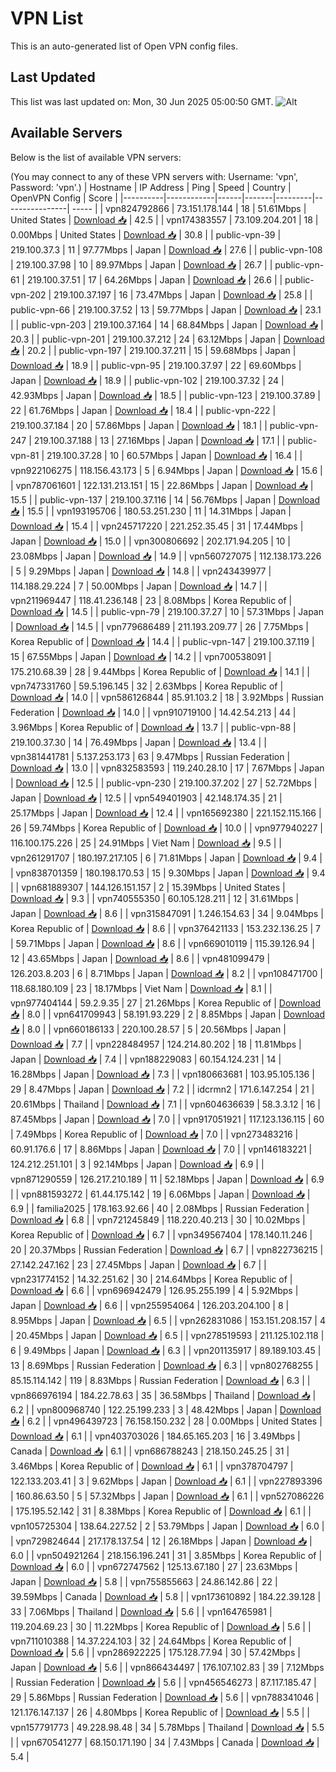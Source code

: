 # VPN List

This is an auto-generated list of Open VPN config files.

## Last Updated

This list was last updated on: Mon, 30 Jun 2025 05:00:50 GMT.
![Alt](https://repobeats.axiom.co/api/embed/186b98318ef1479477931607c1ad7d823f12451f.svg "Repobeats analytics image")

## Available Servers

Below is the list of available VPN servers:

(You may connect to any of these VPN servers with: Username: 'vpn', Password: 'vpn'.)
| Hostname | IP Address | Ping | Speed | Country | OpenVPN Config | Score |
|----------|------------|------|-------|---------|----------------| ----- |
| vpn824792866 | 73.151.178.144 | 18 | 51.61Mbps | United States | [Download 📥](./configs/server_0_US.ovpn) | 42.5 |
| vpn174383557 | 73.109.204.201 | 18 | 0.00Mbps | United States | [Download 📥](./configs/server_1_US.ovpn) | 30.8 |
| public-vpn-39 | 219.100.37.3 | 11 | 97.77Mbps | Japan | [Download 📥](./configs/server_2_JP.ovpn) | 27.6 |
| public-vpn-108 | 219.100.37.98 | 10 | 89.97Mbps | Japan | [Download 📥](./configs/server_3_JP.ovpn) | 26.7 |
| public-vpn-61 | 219.100.37.51 | 17 | 64.26Mbps | Japan | [Download 📥](./configs/server_4_JP.ovpn) | 26.6 |
| public-vpn-202 | 219.100.37.197 | 16 | 73.47Mbps | Japan | [Download 📥](./configs/server_5_JP.ovpn) | 25.8 |
| public-vpn-66 | 219.100.37.52 | 13 | 59.77Mbps | Japan | [Download 📥](./configs/server_6_JP.ovpn) | 23.1 |
| public-vpn-203 | 219.100.37.164 | 14 | 68.84Mbps | Japan | [Download 📥](./configs/server_7_JP.ovpn) | 20.3 |
| public-vpn-201 | 219.100.37.212 | 24 | 63.12Mbps | Japan | [Download 📥](./configs/server_8_JP.ovpn) | 20.2 |
| public-vpn-197 | 219.100.37.211 | 15 | 59.68Mbps | Japan | [Download 📥](./configs/server_9_JP.ovpn) | 18.9 |
| public-vpn-95 | 219.100.37.97 | 22 | 69.60Mbps | Japan | [Download 📥](./configs/server_10_JP.ovpn) | 18.9 |
| public-vpn-102 | 219.100.37.32 | 24 | 42.93Mbps | Japan | [Download 📥](./configs/server_11_JP.ovpn) | 18.5 |
| public-vpn-123 | 219.100.37.89 | 22 | 61.76Mbps | Japan | [Download 📥](./configs/server_12_JP.ovpn) | 18.4 |
| public-vpn-222 | 219.100.37.184 | 20 | 57.86Mbps | Japan | [Download 📥](./configs/server_13_JP.ovpn) | 18.1 |
| public-vpn-247 | 219.100.37.188 | 13 | 27.16Mbps | Japan | [Download 📥](./configs/server_14_JP.ovpn) | 17.1 |
| public-vpn-81 | 219.100.37.28 | 10 | 60.57Mbps | Japan | [Download 📥](./configs/server_15_JP.ovpn) | 16.4 |
| vpn922106275 | 118.156.43.173 | 5 | 6.94Mbps | Japan | [Download 📥](./configs/server_16_JP.ovpn) | 15.6 |
| vpn787061601 | 122.131.213.151 | 15 | 22.86Mbps | Japan | [Download 📥](./configs/server_17_JP.ovpn) | 15.5 |
| public-vpn-137 | 219.100.37.116 | 14 | 56.76Mbps | Japan | [Download 📥](./configs/server_18_JP.ovpn) | 15.5 |
| vpn193195706 | 180.53.251.230 | 11 | 14.31Mbps | Japan | [Download 📥](./configs/server_19_JP.ovpn) | 15.4 |
| vpn245717220 | 221.252.35.45 | 31 | 17.44Mbps | Japan | [Download 📥](./configs/server_20_JP.ovpn) | 15.0 |
| vpn300806692 | 202.171.94.205 | 10 | 23.08Mbps | Japan | [Download 📥](./configs/server_21_JP.ovpn) | 14.9 |
| vpn560727075 | 112.138.173.226 | 5 | 9.29Mbps | Japan | [Download 📥](./configs/server_22_JP.ovpn) | 14.8 |
| vpn243439977 | 114.188.29.224 | 7 | 50.00Mbps | Japan | [Download 📥](./configs/server_23_JP.ovpn) | 14.7 |
| vpn211969447 | 118.41.236.148 | 23 | 8.08Mbps | Korea Republic of | [Download 📥](./configs/server_24_KR.ovpn) | 14.5 |
| public-vpn-79 | 219.100.37.27 | 10 | 57.31Mbps | Japan | [Download 📥](./configs/server_25_JP.ovpn) | 14.5 |
| vpn779686489 | 211.193.209.77 | 26 | 7.75Mbps | Korea Republic of | [Download 📥](./configs/server_26_KR.ovpn) | 14.4 |
| public-vpn-147 | 219.100.37.119 | 15 | 67.55Mbps | Japan | [Download 📥](./configs/server_27_JP.ovpn) | 14.2 |
| vpn700538091 | 175.210.68.39 | 28 | 9.44Mbps | Korea Republic of | [Download 📥](./configs/server_28_KR.ovpn) | 14.1 |
| vpn747331760 | 59.5.196.145 | 32 | 2.63Mbps | Korea Republic of | [Download 📥](./configs/server_29_KR.ovpn) | 14.0 |
| vpn586126844 | 85.91.103.2 | 18 | 3.92Mbps | Russian Federation | [Download 📥](./configs/server_30_RU.ovpn) | 14.0 |
| vpn910719100 | 14.42.54.213 | 44 | 3.96Mbps | Korea Republic of | [Download 📥](./configs/server_31_KR.ovpn) | 13.7 |
| public-vpn-88 | 219.100.37.30 | 14 | 76.49Mbps | Japan | [Download 📥](./configs/server_32_JP.ovpn) | 13.4 |
| vpn381441781 | 5.137.253.173 | 63 | 9.47Mbps | Russian Federation | [Download 📥](./configs/server_33_RU.ovpn) | 13.0 |
| vpn832583593 | 119.240.28.10 | 17 | 7.67Mbps | Japan | [Download 📥](./configs/server_34_JP.ovpn) | 12.5 |
| public-vpn-230 | 219.100.37.202 | 27 | 52.72Mbps | Japan | [Download 📥](./configs/server_35_JP.ovpn) | 12.5 |
| vpn549401903 | 42.148.174.35 | 21 | 25.17Mbps | Japan | [Download 📥](./configs/server_36_JP.ovpn) | 12.4 |
| vpn165692380 | 221.152.115.166 | 26 | 59.74Mbps | Korea Republic of | [Download 📥](./configs/server_37_KR.ovpn) | 10.0 |
| vpn977940227 | 116.100.175.226 | 25 | 24.91Mbps | Viet Nam | [Download 📥](./configs/server_38_VN.ovpn) | 9.5 |
| vpn261291707 | 180.197.217.105 | 6 | 71.81Mbps | Japan | [Download 📥](./configs/server_39_JP.ovpn) | 9.4 |
| vpn838701359 | 180.198.170.53 | 15 | 9.30Mbps | Japan | [Download 📥](./configs/server_40_JP.ovpn) | 9.4 |
| vpn681889307 | 144.126.151.157 | 2 | 15.39Mbps | United States | [Download 📥](./configs/server_41_US.ovpn) | 9.3 |
| vpn740555350 | 60.105.128.211 | 12 | 31.61Mbps | Japan | [Download 📥](./configs/server_42_JP.ovpn) | 8.6 |
| vpn315847091 | 1.246.154.63 | 34 | 9.04Mbps | Korea Republic of | [Download 📥](./configs/server_43_KR.ovpn) | 8.6 |
| vpn376421133 | 153.232.136.25 | 7 | 59.71Mbps | Japan | [Download 📥](./configs/server_44_JP.ovpn) | 8.6 |
| vpn669010119 | 115.39.126.94 | 12 | 43.65Mbps | Japan | [Download 📥](./configs/server_45_JP.ovpn) | 8.6 |
| vpn481099479 | 126.203.8.203 | 6 | 8.71Mbps | Japan | [Download 📥](./configs/server_46_JP.ovpn) | 8.2 |
| vpn108471700 | 118.68.180.109 | 23 | 18.17Mbps | Viet Nam | [Download 📥](./configs/server_47_VN.ovpn) | 8.1 |
| vpn977404144 | 59.2.9.35 | 27 | 21.26Mbps | Korea Republic of | [Download 📥](./configs/server_48_KR.ovpn) | 8.0 |
| vpn641709943 | 58.191.93.229 | 2 | 8.85Mbps | Japan | [Download 📥](./configs/server_49_JP.ovpn) | 8.0 |
| vpn660186133 | 220.100.28.57 | 5 | 20.56Mbps | Japan | [Download 📥](./configs/server_50_JP.ovpn) | 7.7 |
| vpn228484957 | 124.214.80.202 | 18 | 11.81Mbps | Japan | [Download 📥](./configs/server_51_JP.ovpn) | 7.4 |
| vpn188229083 | 60.154.124.231 | 14 | 16.28Mbps | Japan | [Download 📥](./configs/server_52_JP.ovpn) | 7.3 |
| vpn180663681 | 103.95.105.136 | 29 | 8.47Mbps | Japan | [Download 📥](./configs/server_53_JP.ovpn) | 7.2 |
| idcrmn2 | 171.6.147.254 | 21 | 20.61Mbps | Thailand | [Download 📥](./configs/server_54_TH.ovpn) | 7.1 |
| vpn604636639 | 58.3.3.12 | 16 | 87.45Mbps | Japan | [Download 📥](./configs/server_55_JP.ovpn) | 7.0 |
| vpn917051921 | 117.123.136.115 | 60 | 7.49Mbps | Korea Republic of | [Download 📥](./configs/server_56_KR.ovpn) | 7.0 |
| vpn273483216 | 60.91.176.6 | 17 | 8.86Mbps | Japan | [Download 📥](./configs/server_57_JP.ovpn) | 7.0 |
| vpn146183221 | 124.212.251.101 | 3 | 92.14Mbps | Japan | [Download 📥](./configs/server_58_JP.ovpn) | 6.9 |
| vpn871290559 | 126.217.210.189 | 11 | 52.18Mbps | Japan | [Download 📥](./configs/server_59_JP.ovpn) | 6.9 |
| vpn881593272 | 61.44.175.142 | 19 | 6.06Mbps | Japan | [Download 📥](./configs/server_60_JP.ovpn) | 6.9 |
| familia2025 | 178.163.92.66 | 40 | 2.08Mbps | Russian Federation | [Download 📥](./configs/server_61_RU.ovpn) | 6.8 |
| vpn721245849 | 118.220.40.213 | 30 | 10.02Mbps | Korea Republic of | [Download 📥](./configs/server_62_KR.ovpn) | 6.7 |
| vpn349567404 | 178.140.11.246 | 20 | 20.37Mbps | Russian Federation | [Download 📥](./configs/server_63_RU.ovpn) | 6.7 |
| vpn822736215 | 27.142.247.162 | 23 | 27.45Mbps | Japan | [Download 📥](./configs/server_64_JP.ovpn) | 6.7 |
| vpn231774152 | 14.32.251.62 | 30 | 214.64Mbps | Korea Republic of | [Download 📥](./configs/server_65_KR.ovpn) | 6.6 |
| vpn696942479 | 126.95.255.199 | 4 | 5.92Mbps | Japan | [Download 📥](./configs/server_66_JP.ovpn) | 6.6 |
| vpn255954064 | 126.203.204.100 | 8 | 8.95Mbps | Japan | [Download 📥](./configs/server_67_JP.ovpn) | 6.5 |
| vpn262831086 | 153.151.208.157 | 4 | 20.45Mbps | Japan | [Download 📥](./configs/server_68_JP.ovpn) | 6.5 |
| vpn278519593 | 211.125.102.118 | 6 | 9.49Mbps | Japan | [Download 📥](./configs/server_69_JP.ovpn) | 6.3 |
| vpn201135917 | 89.189.103.45 | 13 | 8.69Mbps | Russian Federation | [Download 📥](./configs/server_70_RU.ovpn) | 6.3 |
| vpn802768255 | 85.15.114.142 | 119 | 8.83Mbps | Russian Federation | [Download 📥](./configs/server_71_RU.ovpn) | 6.3 |
| vpn866976194 | 184.22.78.63 | 35 | 36.58Mbps | Thailand | [Download 📥](./configs/server_72_TH.ovpn) | 6.2 |
| vpn800968740 | 122.25.199.233 | 3 | 48.42Mbps | Japan | [Download 📥](./configs/server_73_JP.ovpn) | 6.2 |
| vpn496439723 | 76.158.150.232 | 28 | 0.00Mbps | United States | [Download 📥](./configs/server_74_US.ovpn) | 6.1 |
| vpn403703026 | 184.65.165.203 | 16 | 3.49Mbps | Canada | [Download 📥](./configs/server_75_CA.ovpn) | 6.1 |
| vpn686788243 | 218.150.245.25 | 31 | 3.46Mbps | Korea Republic of | [Download 📥](./configs/server_76_KR.ovpn) | 6.1 |
| vpn378704797 | 122.133.203.41 | 3 | 9.62Mbps | Japan | [Download 📥](./configs/server_77_JP.ovpn) | 6.1 |
| vpn227893396 | 160.86.63.50 | 5 | 57.32Mbps | Japan | [Download 📥](./configs/server_78_JP.ovpn) | 6.1 |
| vpn527086226 | 175.195.52.142 | 31 | 8.38Mbps | Korea Republic of | [Download 📥](./configs/server_79_KR.ovpn) | 6.1 |
| vpn105725304 | 138.64.227.52 | 2 | 53.79Mbps | Japan | [Download 📥](./configs/server_80_JP.ovpn) | 6.0 |
| vpn729824644 | 217.178.137.54 | 12 | 26.18Mbps | Japan | [Download 📥](./configs/server_81_JP.ovpn) | 6.0 |
| vpn504921264 | 218.156.196.241 | 31 | 3.85Mbps | Korea Republic of | [Download 📥](./configs/server_82_KR.ovpn) | 6.0 |
| vpn672747562 | 125.13.67.180 | 27 | 23.63Mbps | Japan | [Download 📥](./configs/server_83_JP.ovpn) | 5.8 |
| vpn755855663 | 24.86.142.86 | 22 | 39.59Mbps | Canada | [Download 📥](./configs/server_84_CA.ovpn) | 5.8 |
| vpn173610892 | 184.22.39.128 | 33 | 7.06Mbps | Thailand | [Download 📥](./configs/server_85_TH.ovpn) | 5.6 |
| vpn164765981 | 119.204.69.23 | 30 | 11.22Mbps | Korea Republic of | [Download 📥](./configs/server_86_KR.ovpn) | 5.6 |
| vpn711010388 | 14.37.224.103 | 32 | 24.64Mbps | Korea Republic of | [Download 📥](./configs/server_87_KR.ovpn) | 5.6 |
| vpn286922225 | 175.128.77.94 | 30 | 57.42Mbps | Japan | [Download 📥](./configs/server_88_JP.ovpn) | 5.6 |
| vpn866434497 | 176.107.102.83 | 39 | 7.12Mbps | Russian Federation | [Download 📥](./configs/server_89_RU.ovpn) | 5.6 |
| vpn456546273 | 87.117.185.47 | 29 | 5.86Mbps | Russian Federation | [Download 📥](./configs/server_90_RU.ovpn) | 5.6 |
| vpn788341046 | 121.176.147.137 | 26 | 4.80Mbps | Korea Republic of | [Download 📥](./configs/server_91_KR.ovpn) | 5.5 |
| vpn157791773 | 49.228.98.48 | 34 | 5.78Mbps | Thailand | [Download 📥](./configs/server_92_TH.ovpn) | 5.5 |
| vpn670541277 | 68.150.171.190 | 34 | 7.43Mbps | Canada | [Download 📥](./configs/server_93_CA.ovpn) | 5.4 |
